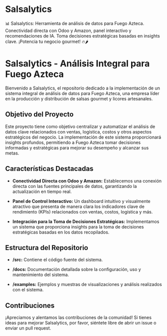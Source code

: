 # Salsalytics
📊 Salsalytics: Herramienta de análisis de datos para Fuego Azteca. Conectividad directa con Odoo y Amazon, panel interactivo y recomendaciones de IA. Toma decisiones estratégicas basadas en insights clave. ¡Potencia tu negocio gourmet! 🔥🌶️

# Salsalytics - Análisis Integral para Fuego Azteca

Bienvenido a Salsalytics, el repositorio dedicado a la implementación de un sistema integral de análisis de datos para Fuego Azteca, una empresa líder en la producción y distribución de salsas gourmet y licores artesanales.

## Objetivo del Proyecto

Este proyecto tiene como objetivo centralizar y automatizar el análisis de datos clave relacionados con ventas, logística, costos y otros aspectos estratégicos del negocio. La implementación de este sistema proporcionará insights profundos, permitiendo a Fuego Azteca tomar decisiones informadas y estratégicas para mejorar su desempeño y alcanzar sus metas.

## Características Destacadas

- **Conectividad Directa con Odoo y Amazon:** Establecemos una conexión directa con las fuentes principales de datos, garantizando la actualización en tiempo real.
  
- **Panel de Control Interactivo:** Un dashboard intuitivo y visualmente atractivo que presenta de manera clara los indicadores clave de rendimiento (KPIs) relacionados con ventas, costos, logística y más.
  
- **Integración para la Toma de Decisiones Estratégicas:** Implementamos un sistema que proporciona insights para la toma de decisiones estratégicas basadas en los datos recopilados.

## Estructura del Repositorio

- **/src:** Contiene el código fuente del sistema.
  
- **/docs:** Documentación detallada sobre la configuración, uso y mantenimiento del sistema.
  
- **/examples:** Ejemplos y muestras de visualizaciones y análisis realizados con el sistema.

## Contribuciones

¡Apreciamos y alentamos las contribuciones de la comunidad! Si tienes ideas para mejorar Salsalytics, por favor, siéntete libre de abrir un issue o enviar un pull request.

